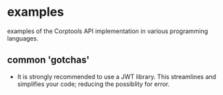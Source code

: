 # examples
examples of the Corptools API implementation in various programming languages.

## common 'gotchas' 

* It is strongly recommended to use a JWT library. This streamlines and simplifies your code; reducing the possiblity for error. 
